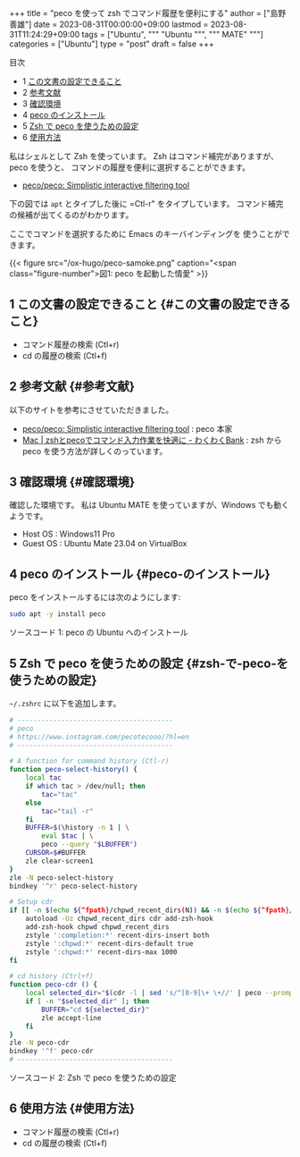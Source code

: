 +++
title = "peco を使って zsh でコマンド履歴を便利にする"
author = ["島野 善雄"]
date = 2023-08-31T00:00:00+09:00
lastmod = 2023-08-31T11:24:29+09:00
tags = ["Ubuntu", """
  "Ubuntu
  """, """
  MATE"
  """]
categories = ["Ubuntu"]
type = "post"
draft = false
+++

<div class="ox-hugo-toc toc has-section-numbers">

<div class="heading">&#30446;&#27425;</div>

- <span class="section-num">1</span> [この文書の設定できること](#この文書の設定できること)
- <span class="section-num">2</span> [参考文献](#参考文献)
- <span class="section-num">3</span> [確認環境](#確認環境)
- <span class="section-num">4</span> [peco のインストール](#peco-のインストール)
- <span class="section-num">5</span> [Zsh で peco を使うための設定](#zsh-で-peco-を使うための設定)
- <span class="section-num">6</span> [使用方法](#使用方法)

</div>
<!--endtoc-->

私はシェルとして Zsh を使っています。
Zsh はコマンド補完がありますが、peco を使うと、
コマンドの履歴を便利に選択することができます。

-   [peco/peco: Simplistic interactive filtering tool](https://github.com/peco/peco)

下の図では `apt` とタイプした後に =Ctl-r" をタイプしています。
コマンド補完の候補が出てくるのがわかります。

ここでコマンドを選択するために Emacs のキーバインディングを
使うことができます。

{{< figure src="/ox-hugo/peco-samoke.png" caption="<span class=\"figure-number\">&#22259;1:  </span>peco を起動した情愛" >}}


## <span class="section-num">1</span> この文書の設定できること {#この文書の設定できること}

-   コマンド履歴の検索 (Ctl+r)
-   cd の履歴の検索 (Ctl+f)


## <span class="section-num">2</span> 参考文献 {#参考文献}

以下のサイトを参考にさせていただきました。

-   [peco/peco: Simplistic interactive filtering tool](https://github.com/peco/peco) : peco 本家
-   [Mac | zshとpecoでコマンド入力作業を快適に - わくわくBank](https://www.wakuwakubank.com/posts/862-mac-zsh-peco/) : zsh から
    peco を使う方法が詳しくのっています。


## <span class="section-num">3</span> 確認環境 {#確認環境}

確認した環境です。
私は Ubuntu MATE を使っていますが、Windows でも動くようです。

-   Host OS : Windows11 Pro
-   Guest OS : Ubuntu Mate 23.04 on VirtualBox


## <span class="section-num">4</span> peco のインストール {#peco-のインストール}

peco をインストールするには次のようにします:

```sh
sudo apt -y install peco
```
<div class="src-block-caption">
  <span class="src-block-number">ソースコード 1:</span>
  peco の Ubuntu  へのインストール
</div>


## <span class="section-num">5</span> Zsh で peco を使うための設定 {#zsh-で-peco-を使うための設定}

`~/.zshrc` に以下を追加します。

```sh
# ---------------------------------------
# peco
# https://www.instagram.com/pecotecooo/?hl=en
# ---------------------------------------

# A function for command history (Ctl-r)
function peco-select-history() {
    local tac
    if which tac > /dev/null; then
        tac="tac"
    else
        tac="tail -r"
    fi
    BUFFER=$(\history -n 1 | \
        eval $tac | \
        peco --query "$LBUFFER")
    CURSOR=$#BUFFER
    zle clear-screen1
}
zle -N peco-select-history
bindkey '^r' peco-select-history

# Setup cdr
if [[ -n $(echo ${^fpath}/chpwd_recent_dirs(N)) && -n $(echo ${^fpath}/cdr(N)) ]]; then
    autoload -Uz chpwd_recent_dirs cdr add-zsh-hook
    add-zsh-hook chpwd chpwd_recent_dirs
    zstyle ':completion:*' recent-dirs-insert both
    zstyle ':chpwd:*' recent-dirs-default true
    zstyle ':chpwd:*' recent-dirs-max 1000
fi

# cd history (Ctrl+f)
function peco-cdr () {
    local selected_dir="$(cdr -l | sed 's/^[0-9]\+ \+//' | peco --prompt="cdr >" --query "$LBUFFER")"
    if [ -n "$selected_dir" ]; then
        BUFFER="cd ${selected_dir}"
        zle accept-line
    fi
}
zle -N peco-cdr
bindkey '^f' peco-cdr
# ---------------------------------------
```
<div class="src-block-caption">
  <span class="src-block-number">ソースコード 2:</span>
  Zsh で peco を使うための設定
</div>


## <span class="section-num">6</span> 使用方法 {#使用方法}

-   コマンド履歴の検索 (Ctl+r)
-   cd の履歴の検索 (Ctl+f)
